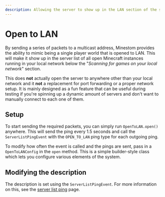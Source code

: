 ```yaml
---
description: Allowing the server to show up in the LAN section of the server list.
---
```


# Open to LAN

By sending a series of packets to a multicast address, Minestom provides the ability to mimic being a single player world that is opened to LAN. This will make it show up in the server list of all open Minecraft instances running in your local network below the "_Scanning for games on your local network_" section.

This does **not** actually open the server to anywhere other than your local network and it **not** a replacement for port forwarding or a proper network setup. It is mainly designed as a fun feature that can be useful during testing if you're spinning up a dynamic amount of servers and don't want to manually connect to each one of them.

## Setup

To start sending the required packets, you can simply run `OpenToLAN.open()` anywhere. This will send the ping every 1.5 seconds and call the `ServerListPingEvent` with the `OPEN_TO_LAN` ping type for each outgoing ping.

To modify how often the event is called and the pings are sent, pass in a `OpenToLANConfig` in the `open` method. This is a simple builder-style class which lets you configure various elements of the system.

## Modifying the description

The description is set using the `ServerListPingEvent`. For more information on this, see the [server list ping](event-tree/server-list-ping.md) page.


